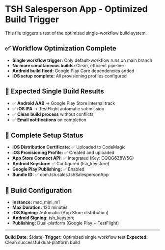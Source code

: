 # TSH Salesperson App - Optimized Build Trigger

This file triggers a test of the optimized single-workflow build system.

## ✅ Workflow Optimization Complete
- **Single workflow trigger:** Only default-workflow runs on main branch
- **No more simultaneous builds:** Clean, efficient pipeline
- **Android build fixed:** Google Play Core dependencies added
- **iOS setup complete:** All provisioning profiles configured

## 🚀 Expected Single Build Results
- ✅ **Android AAB** → Google Play Store internal track
- ✅ **iOS IPA** → TestFlight automatic submission
- ✅ **Clean build process** without conflicts
- ✅ **Email notifications** on completion

## 📱 Complete Setup Status
- **iOS Distribution Certificate:** ✅ Uploaded to CodeMagic
- **iOS Provisioning Profile:** ✅ Created and uploaded
- **App Store Connect API:** ✅ Integrated (Key: CQQG6Z8W5G)
- **Android Keystore:** ✅ Configured (tsh_keystore)
- **Google Play Publishing:** ✅ Enabled
- **Bundle ID:** ✅ com.tsh.sales.tshSalespersonApp

## 🔧 Build Configuration
- **Instance:** mac_mini_m1
- **Max Duration:** 120 minutes
- **iOS Signing:** Automatic (App Store distribution)
- **Android Signing:** tsh_keystore
- **Publishing:** Dual-platform (Google Play + TestFlight)

---
**Build Date:** $(date)
**Trigger:** Optimized single workflow test
**Expected:** Clean successful dual-platform build